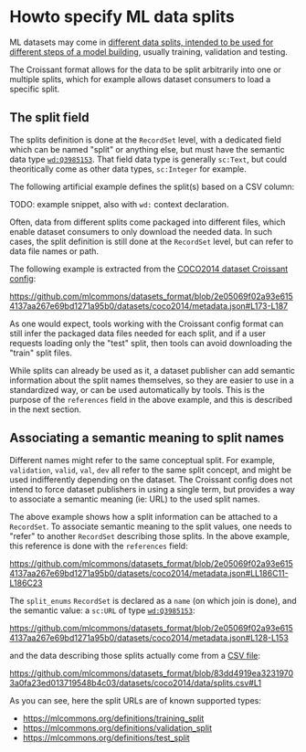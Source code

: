 # Howto specify ML data splits

ML datasets may come in [different data splits, intended to be used for different steps of a model building](https://en.wikipedia.org/wiki/Training,_validation,_and_test_data_sets), usually training, validation and testing.

The Croissant format allows for the data to be split arbitrarily into one or multiple splits, which for example allows dataset consumers to load a specific split.

## The split field

The splits definition is done at the `RecordSet` level, with a dedicated field which can be named "split" or anything else, but must have the semantic data type [`wd:Q3985153`](https://www.wikidata.org/wiki/Q3985153). That field data type is generally `sc:Text`, but could theoritically come as other data types, `sc:Integer` for example.

The following artificial example defines the split(s) based on a CSV column:

TODO: example snippet, also with `wd:` context declaration.

Often, data from different splits come packaged into different files, which enable dataset consumers to only download the needed data. In such cases, the split definition is still done at the `RecordSet` level, but can refer to data file names or path.

The following example is extracted from the [COCO2014 dataset Croissant config](https://github.com/mlcommons/datasets_format/blob/main/datasets/coco2014/metadata.json):

<https://github.com/mlcommons/datasets_format/blob/2e05069f02a93e6154137aa267e69bd1271a95b0/datasets/coco2014/metadata.json#L173-L187>

As one would expect, tools working with the Croissant config format can still infer the packaged data files needed for each split, and if a user requests loading only the "test" split, then tools can avoid downloading the "train" split files.

While splits can already be used as it, a dataset publisher can add semantic information about the split names themselves, so they are easier to use in a standardized way, or can be used automatically by tools. This is the purpose of the `references` field in the above example, and this is described in the next section.

## Associating a semantic meaning to split names

Different names might refer to the same conceptual split. For example, `validation`, `valid`, `val`, `dev` all refer to the same split concept, and might be used indifferently depending on the dataset. The Croissant config does not intend to force dataset publishers in using a single term, but provides a way to associate a semantic meaning (ie: URL) to the used split names.

The above example shows how a split information can be attached to a `RecordSet`. To associate semantic meaning to the split values, one needs to "refer" to another `RecordSet` describing those splits. In the above example, this reference is done with the `references` field:

https://github.com/mlcommons/datasets_format/blob/2e05069f02a93e6154137aa267e69bd1271a95b0/datasets/coco2014/metadata.json#LL186C11-L186C23

The `split_enums` `RecordSet` is declared as a `name` (on which join is done), and the semantic value: a `sc:URL` of type [`wd:Q3985153`](https://www.wikidata.org/wiki/Q3985153):

https://github.com/mlcommons/datasets_format/blob/2e05069f02a93e6154137aa267e69bd1271a95b0/datasets/coco2014/metadata.json#L128-L153

and the data describing those splits actually come from a [CSV file](https://github.com/mlcommons/datasets_format/blob/main/datasets/coco2014/data/splits.csv):

https://github.com/mlcommons/datasets_format/blob/83dd4919ea32319703a0fa23ed013719548b4c03/datasets/coco2014/data/splits.csv#L1

As you can see, here the split URLs are of known supported types:
 - https://mlcommons.org/definitions/training_split
 - https://mlcommons.org/definitions/validation_split
 - https://mlcommons.org/definitions/test_split

